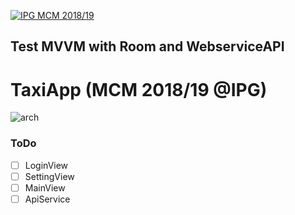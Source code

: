 <a href="http://mcm.ipg.pt"><img src="http://www.ipg.pt/website/imgs/logotipo_ipg.jpg" title="IPG(MCM)" alt="IPG MCM 2018/19"></a>

## Test MVVM with Room and WebserviceAPI

<!-- [![FVCproductions](https://avatars1.githubusercontent.com/u/4284691?v=3&s=200)](http://fvcproductions.com) -->

# TaxiApp (MCM 2018/19 @IPG)
![arch](https://user-images.githubusercontent.com/2634610/51175082-3771e580-18b1-11e9-89a0-a46adc9ca85f.png)

### ToDo
- [ ] LoginView
- [ ] SettingView
- [ ] MainView
- [ ] ApiService
